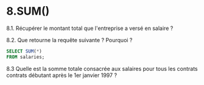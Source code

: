 # 8.SUM()
8.1. Récupérer le montant total que l'entreprise a versé en salaire ?

8.2. Que retourne la requête suivante ? Pourquoi ?
```sql
SELECT SUM(*)
FROM salaries;
```
8.3  Quelle est la somme totale consacrée aux salaires pour tous les contrats contrats débutant après le 1er janvier 1997 ?
